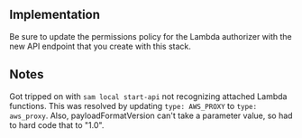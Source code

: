 ## Implementation
Be sure to update the permissions policy for the Lambda authorizer with the new API endpoint that you create with this stack.

## Notes
Got tripped on with `sam local start-api` not recognizing attached Lambda functions. This was resolved by updating `type: AWS_PROXY` to `type: aws_proxy`.
Also, payloadFormatVersion can't take a parameter value, so had to hard code that to "1.0".
